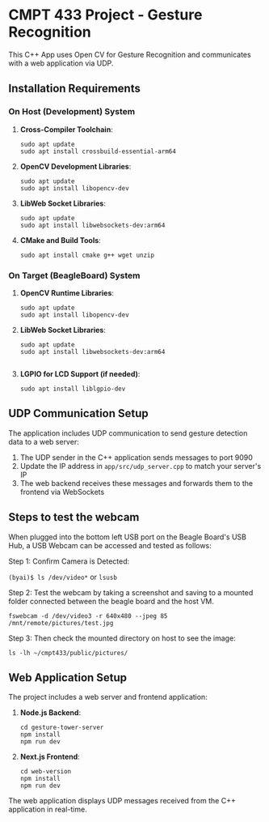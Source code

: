 # CMPT 433 Project - Gesture Recognition

This C++ App uses Open CV for Gesture Recognition and communicates with a web application via UDP.

## Installation Requirements

### On Host (Development) System

1. **Cross-Compiler Toolchain**:

   ```
   sudo apt update
   sudo apt install crossbuild-essential-arm64
   ```

2. **OpenCV Development Libraries**:

   ```
   sudo apt update
   sudo apt install libopencv-dev
   ```

3. **LibWeb Socket Libraries**:

   ```
   sudo apt update
   sudo apt install libwebsockets-dev:arm64
   ```

4. **CMake and Build Tools**:
   ```
   sudo apt install cmake g++ wget unzip
   ```

### On Target (BeagleBoard) System

1. **OpenCV Runtime Libraries**:

   ```
   sudo apt update
   sudo apt install libopencv-dev
   ```

2. **LibWeb Socket Libraries**:

   ```
   sudo apt update
   sudo apt install libwebsockets-dev:arm64
   

3. **LGPIO for LCD Support (if needed)**:
   ```
   sudo apt install liblgpio-dev
   ```

## UDP Communication Setup

The application includes UDP communication to send gesture detection data to a web server:

1. The UDP sender in the C++ application sends messages to port 9090
2. Update the IP address in `app/src/udp_server.cpp` to match your server's IP
3. The web backend receives these messages and forwards them to the frontend via WebSockets

## Steps to test the webcam

When plugged into the bottom left USB port on the Beagle Board's USB Hub,
a USB Webcam can be accessed and tested as follows:

Step 1: Confirm Camera is Detected:

`(byai)$ ls /dev/video*`
or
`lsusb`

Step 2: Test the webcam by taking a screenshot and saving to a mounted folder
connected between the beagle board and the host VM.

`fswebcam -d /dev/video3 -r 640x480 --jpeg 85 /mnt/remote/pictures/test.jpg`

Step 3: Then check the mounted directory on host to see the image:

`ls -lh ~/cmpt433/public/pictures/`

## Web Application Setup

The project includes a web server and frontend application:

1. **Node.js Backend**:

   ```
   cd gesture-tower-server
   npm install
   npm run dev
   ```

2. **Next.js Frontend**:
   ```
   cd web-version
   npm install
   npm run dev
   ```

The web application displays UDP messages received from the C++ application in real-time.



